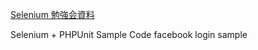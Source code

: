 [Selenium 勉強会資料](https://www.slideshare.net/tatsunorinishikori/selenium-47637695)


Selenium + PHPUnit Sample Code
facebook login sample
